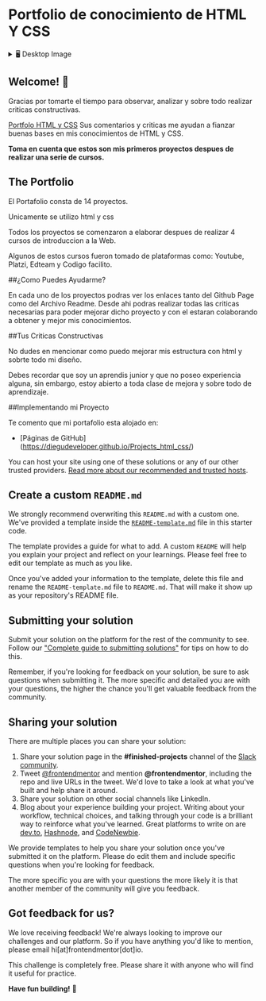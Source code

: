 # Portfolio de conocimiento de HTML Y CSS

<details>
    <summary>🖥 Desktop Image</summary>

![](https://github.com/diegudeveloper/Projects_html_css/blob/gh-pages/Assets/PC.png)

</details>

## Welcome! 👋

Gracias por tomarte el tiempo para observar, analizar y sobre todo realizar criticas constructivas.

[Portfolo HTML y CSS](https://diegudeveloper.github.io/Projects_html_css/) Sus comentarios y criticas me ayudan a fianzar buenas bases en mis conocimientos de HTML y CSS.

**Toma en cuenta que estos son mis primeros proyectos despues de realizar una serie de cursos.**

## The Portfolio

El Portafolio consta de 14 proyectos.

Unicamente se utilizo html y css

Todos los proyectos se comenzaron a elaborar despues de realizar 4 cursos de introduccion a la Web.

Algunos de estos cursos fueron tomado de plataformas como: Youtube, Platzi, Edteam y Codigo facilito. 

##¿Como Puedes Ayudarme?

En cada uno de los proyectos podras ver los enlaces tanto del Github Page como del Archivo Readme. Desde ahi podras realizar todas las criticas necesarias para poder mejorar dicho proyecto y con el estaran colaborando a obtener y mejor mis  conocimientos.

##Tus Criticas Constructivas

No dudes en mencionar como puedo mejorar mis estructura con html y sobrte todo mi diseño.

Debes recordar que soy un aprendis junior y que no poseo experiencia alguna, sin embargo, estoy abierto a toda clase de mejora y sobre todo de aprendizaje.



##Implementando mi Proyecto

Te comento que mi portafolio esta alojado en:

- [Páginas de GitHub] (https://diegudeveloper.github.io/Projects_html_css/)



You can host your site using one of these solutions or any of our other trusted providers. [Read more about our recommended and trusted hosts](https://medium.com/frontend-mentor/frontend-mentor-trusted-hosting-providers-bf000dfebe).

## Create a custom `README.md`

We strongly recommend overwriting this `README.md` with a custom one. We've provided a template inside the [`README-template.md`](./README-template.md) file in this starter code.

The template provides a guide for what to add. A custom `README` will help you explain your project and reflect on your learnings. Please feel free to edit our template as much as you like.

Once you've added your information to the template, delete this file and rename the `README-template.md` file to `README.md`. That will make it show up as your repository's README file.

## Submitting your solution

Submit your solution on the platform for the rest of the community to see. Follow our ["Complete guide to submitting solutions"](https://medium.com/frontend-mentor/a-complete-guide-to-submitting-solutions-on-frontend-mentor-ac6384162248) for tips on how to do this.

Remember, if you're looking for feedback on your solution, be sure to ask questions when submitting it. The more specific and detailed you are with your questions, the higher the chance you'll get valuable feedback from the community.

## Sharing your solution

There are multiple places you can share your solution:

1. Share your solution page in the **#finished-projects** channel of the [Slack community](https://www.frontendmentor.io/slack). 
2. Tweet [@frontendmentor](https://twitter.com/frontendmentor) and mention **@frontendmentor**, including the repo and live URLs in the tweet. We'd love to take a look at what you've built and help share it around.
3. Share your solution on other social channels like LinkedIn.
4. Blog about your experience building your project. Writing about your workflow, technical choices, and talking through your code is a brilliant way to reinforce what you've learned. Great platforms to write on are [dev.to](https://dev.to/), [Hashnode](https://hashnode.com/), and [CodeNewbie](https://community.codenewbie.org/).

We provide templates to help you share your solution once you've submitted it on the platform. Please do edit them and include specific questions when you're looking for feedback. 

The more specific you are with your questions the more likely it is that another member of the community will give you feedback.

## Got feedback for us?

We love receiving feedback! We're always looking to improve our challenges and our platform. So if you have anything you'd like to mention, please email hi[at]frontendmentor[dot]io.

This challenge is completely free. Please share it with anyone who will find it useful for practice.

**Have fun building!** 🚀
